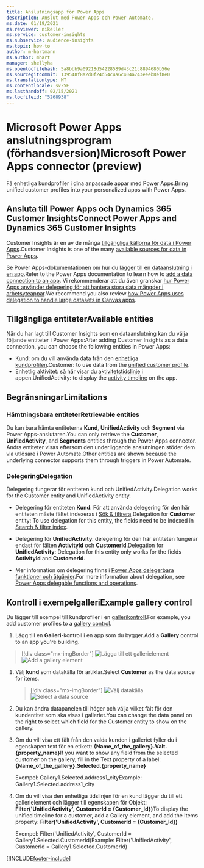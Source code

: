 ```yaml
---
title: Anslutningsapp för Power Apps
description: Anslut med Power Apps och Power Automate.
ms.date: 01/19/2021
ms.reviewer: nikeller
ms.service: customer-insights
ms.subservice: audience-insights
ms.topic: how-to
author: m-hartmann
ms.author: mhart
manager: shellyha
ms.openlocfilehash: 5a8bbb9a09218d54228589d43c21c8894680b56e
ms.sourcegitcommit: 139548f8a2d0f24d54c4a6c404a743eeeb8ef8e0
ms.translationtype: HT
ms.contentlocale: sv-SE
ms.lasthandoff: 02/15/2021
ms.locfileid: "5268938"
---
```

# <a name="microsoft-power-apps-connector-preview"></a><span data-ttu-id="b2c40-103">Microsoft Power Apps anslutningsprogram (förhandsversion)</span><span class="sxs-lookup"><span data-stu-id="b2c40-103">Microsoft Power Apps connector (preview)</span></span>

<span data-ttu-id="b2c40-104">Få enhetliga kundprofiler i dina anpassade appar med Power Apps.</span><span class="sxs-lookup"><span data-stu-id="b2c40-104">Bring unified customer profiles into your personalized apps with Power Apps.</span></span>

## <a name="connect-power-apps-and-dynamics-365-customer-insights"></a><span data-ttu-id="b2c40-105">Ansluta till Power Apps och Dynamics 365 Customer Insights</span><span class="sxs-lookup"><span data-stu-id="b2c40-105">Connect Power Apps and Dynamics 365 Customer Insights</span></span>

<span data-ttu-id="b2c40-106">Customer Insights är en av de många [tillgängliga källorna för data i Power Apps](https://docs.microsoft.com/powerapps/maker/canvas-apps/working-with-data-sources).</span><span class="sxs-lookup"><span data-stu-id="b2c40-106">Customer Insights is one of the many [available sources for data in Power Apps](https://docs.microsoft.com/powerapps/maker/canvas-apps/working-with-data-sources).</span></span>

<span data-ttu-id="b2c40-107">Se Power Apps-dokumentationen om hur du [lägger till en dataanslutning i en app](https://docs.microsoft.com/powerapps/maker/canvas-apps/add-data-connection).</span><span class="sxs-lookup"><span data-stu-id="b2c40-107">Refer to the Power Apps documentation to learn how to [add a data connection to an app](https://docs.microsoft.com/powerapps/maker/canvas-apps/add-data-connection).</span></span> <span data-ttu-id="b2c40-108">Vi rekommenderar att du även granskar [hur Power Apps använder delegering för att hantera stora data mängder i arbetsyteappar](https://docs.microsoft.com/powerapps/maker/canvas-apps/delegation-overview).</span><span class="sxs-lookup"><span data-stu-id="b2c40-108">We recommend you also review [how Power Apps uses delegation to handle large datasets in Canvas apps](https://docs.microsoft.com/powerapps/maker/canvas-apps/delegation-overview).</span></span>

## <a name="available-entities"></a><span data-ttu-id="b2c40-109">Tillgängliga entiteter</span><span class="sxs-lookup"><span data-stu-id="b2c40-109">Available entities</span></span>

<span data-ttu-id="b2c40-110">När du har lagt till Customer Insights som en dataanslutning kan du välja följande entiteter i Power Apps:</span><span class="sxs-lookup"><span data-stu-id="b2c40-110">After adding Customer Insights as a data connection, you can choose the following entities in Power Apps:</span></span>

- <span data-ttu-id="b2c40-111">Kund: om du vill använda data från den [enhetliga kundprofilen](customer-profiles.md).</span><span class="sxs-lookup"><span data-stu-id="b2c40-111">Customer: to use data from the [unified customer profile](customer-profiles.md).</span></span>
- <span data-ttu-id="b2c40-112">Enhetlig aktivitet: så här visar du [aktivitetstidslinje](activities.md) i appen.</span><span class="sxs-lookup"><span data-stu-id="b2c40-112">UnifiedActivity: to display the [activity timeline](activities.md) on the app.</span></span>

## <a name="limitations"></a><span data-ttu-id="b2c40-113">Begränsningar</span><span class="sxs-lookup"><span data-stu-id="b2c40-113">Limitations</span></span>

### <a name="retrievable-entities"></a><span data-ttu-id="b2c40-114">Hämtningsbara entiteter</span><span class="sxs-lookup"><span data-stu-id="b2c40-114">Retrievable entities</span></span>

<span data-ttu-id="b2c40-115">Du kan bara hämta entiteterna **Kund**, **UnifiedActivity** och **Segment** via Power Apps-anslutaren.</span><span class="sxs-lookup"><span data-stu-id="b2c40-115">You can only retrieve the **Customer**, **UnifiedActivity**, and **Segments** entities through the Power Apps connector.</span></span> <span data-ttu-id="b2c40-116">Andra entiteter visas eftersom den underliggande anslutningen stöder dem via utlösare i Power Automate.</span><span class="sxs-lookup"><span data-stu-id="b2c40-116">Other entities are shown because the underlying connector supports them through triggers in Power Automate.</span></span>  

### <a name="delegation"></a><span data-ttu-id="b2c40-117">Delegering</span><span class="sxs-lookup"><span data-stu-id="b2c40-117">Delegation</span></span>

<span data-ttu-id="b2c40-118">Delegering fungerar för entiteten kund och UnifiedActivity.</span><span class="sxs-lookup"><span data-stu-id="b2c40-118">Delegation works for the Customer entity and UnifiedActivity entity.</span></span> 

- <span data-ttu-id="b2c40-119">Delegering för entiteten **Kund**: För att använda delegering för den här entiteten måste fältet indexeras i [Sök & filtrera](search-filter-index.md).</span><span class="sxs-lookup"><span data-stu-id="b2c40-119">Delegation for **Customer** entity: To use delegation for this entity, the fields need to be indexed in [Search & filter index](search-filter-index.md).</span></span>  

- <span data-ttu-id="b2c40-120">Delegering för **UnifiedActivity**: delegering för den här entiteten fungerar endast för fälten **ActivityId** och **CustomerId**.</span><span class="sxs-lookup"><span data-stu-id="b2c40-120">Delegation for **UnifiedActivity**: Delegation for this entity only works for the fields **ActivityId** and **CustomerId**.</span></span>  

- <span data-ttu-id="b2c40-121">Mer information om delegering finns i [Power Apps delegerbara funktioner och åtgärder](https://docs.microsoft.com/connectors/commondataservice/#power-apps-delegable-functions-and-operations-for-the-cds-for-apps).</span><span class="sxs-lookup"><span data-stu-id="b2c40-121">For more information about delegation, see [Power Apps delegable functions and operations](https://docs.microsoft.com/connectors/commondataservice/#power-apps-delegable-functions-and-operations-for-the-cds-for-apps).</span></span> 

## <a name="example-gallery-control"></a><span data-ttu-id="b2c40-122">Kontroll i exempelgalleri</span><span class="sxs-lookup"><span data-stu-id="b2c40-122">Example gallery control</span></span>

<span data-ttu-id="b2c40-123">Du lägger till exempel till kundprofiler i en [gallerikontroll](https://docs.microsoft.com/powerapps/maker/canvas-apps/add-gallery).</span><span class="sxs-lookup"><span data-stu-id="b2c40-123">For example, you add customer profiles to a [gallery control](https://docs.microsoft.com/powerapps/maker/canvas-apps/add-gallery).</span></span>

1. <span data-ttu-id="b2c40-124">Lägg till en **Galleri**-kontroll i en app som du bygger.</span><span class="sxs-lookup"><span data-stu-id="b2c40-124">Add a **Gallery** control to an app you're building.</span></span>

> [!div class="mx-imgBorder"]
> <span data-ttu-id="b2c40-125">![Lägga till ett gallerielement](media/connector-powerapps9.png "Lägga till ett gallerielement")</span><span class="sxs-lookup"><span data-stu-id="b2c40-125">![Add a gallery element](media/connector-powerapps9.png "Add a gallery element")</span></span>

1. <span data-ttu-id="b2c40-126">Välj **kund** som datakälla för artiklar.</span><span class="sxs-lookup"><span data-stu-id="b2c40-126">Select **Customer** as the data source for items.</span></span>

    > [!div class="mx-imgBorder"]
    > <span data-ttu-id="b2c40-127">![Välj datakälla](media/choose-datasource-powerapps.png "Välj datakälla")</span><span class="sxs-lookup"><span data-stu-id="b2c40-127">![Select a data source](media/choose-datasource-powerapps.png "Select a data source")</span></span>

1. <span data-ttu-id="b2c40-128">Du kan ändra datapanelen till höger och välja vilket fält för den kundentitet som ska visas i galleriet.</span><span class="sxs-lookup"><span data-stu-id="b2c40-128">You can change the data panel on the right to select which field for the Customer entity to show on the gallery.</span></span>

1. <span data-ttu-id="b2c40-129">Om du vill visa ett fält från den valda kunden i galleriet fyller du i egenskapen text för en etikett: **{Name_of_the_gallery}.Valt.{property_name}**</span><span class="sxs-lookup"><span data-stu-id="b2c40-129">If you want to show any field from the selected customer on the gallery, fill in the Text property of a label:  **{Name_of_the_gallery}.Selected.{property_name}**</span></span>

    <span data-ttu-id="b2c40-130">Exempel: Gallery1.Selected.address1_city</span><span class="sxs-lookup"><span data-stu-id="b2c40-130">Example: Gallery1.Selected.address1_city</span></span>

1. <span data-ttu-id="b2c40-131">Om du vill visa den enhetliga tidslinjen för en kund lägger du till ett gallerielement och lägger till egenskapen för Objekt: **Filter('UnifiedActivity', CustomerId = {Customer_Id})**</span><span class="sxs-lookup"><span data-stu-id="b2c40-131">To display the unified timeline for a customer, add a Gallery element, and add the Items property: **Filter('UnifiedActivity', CustomerId = {Customer_Id})**</span></span>

    <span data-ttu-id="b2c40-132">Exempel: Filter('UnifiedActivity', CustomerId = Gallery1.Selected.CustomerId)</span><span class="sxs-lookup"><span data-stu-id="b2c40-132">Example: Filter('UnifiedActivity', CustomerId = Gallery1.Selected.CustomerId)</span></span>


[!INCLUDE[footer-include](../includes/footer-banner.md)]